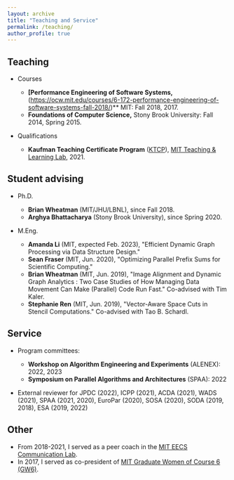```yaml
---
layout: archive
title: "Teaching and Service"
permalink: /teaching/
author_profile: true
---
```


## Teaching

- Courses
  - **[Performance Engineering of Software Systems,**(https://ocw.mit.edu/courses/6-172-performance-engineering-of-software-systems-fall-2018/)** MIT: Fall 2018, 2017.      
  - **Foundations of Computer Science,** Stony Brook University: Fall 2014, Spring 2015.

- Qualifications
  - **Kaufman Teaching Certificate Program** ([KTCP](https://tll.mit.edu/programming/grad-student-programming/kaufman-teaching-certificate-program/)), [MIT Teaching & Learning Lab](https://tll.mit.edu/), 2021.
 
## Student advising

- Ph.D.
  - **Brian Wheatman** (MIT/JHU/LBNL), since Fall 2018.
  - **Arghya Bhattacharya** (Stony Brook University), since Spring 2020.

- M.Eng.
  - **Amanda Li** (MIT, expected Feb. 2023), "Efficient Dynamic Graph Processing via Data Structure Design."
  - **Sean Fraser** (MIT, Jun. 2020), "Optimizing Parallel Prefix Sums for Scientific Computing."
  - **Brian Wheatman** (MIT, Jun. 2019), "Image Alignment
  and Dynamic Graph Analytics : Two Case Studies of How Managing Data Movement
  Can Make (Parallel) Code Run Fast." Co-advised with Tim Kaler.
  - **Stephanie Ren** (MIT, Jun. 2019), "Vector-Aware Space Cuts in Stencil
  Computations." Co-advised with Tao B. Schardl.

## Service

- Program committees:
  - **Workshop on Algorithm Engineering and Experiments** (ALENEX): 2022, 2023
  - **Symposium on Parallel Algorithms and Architectures** (SPAA): 2022

- External reviewer for JPDC (2022), ICPP (2021), ACDA (2021), WADS (2021), SPAA
  (2021, 2020), EuroPar (2020), SOSA (2020), SODA (2019, 2018), ESA (2019, 2022)

## Other
- From 2018-2021, I served as a peer coach in the [MIT EECS Communication Lab](https://mitcommlab.mit.edu/eecs/).
- In 2017, I served as co-president of [MIT Graduate Women of Course 6 (GW6)](http://gw6.scripts.mit.edu/).
